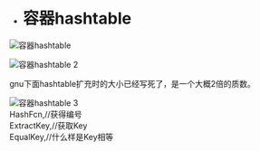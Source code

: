 - # 容器hashtable

![容器hashtable](https://github.com/havenow/my-C-plus-plus/blob/master/STL%E6%A0%87%E5%87%86%E5%BA%93%E4%B8%8E%E6%B3%9B%E5%9E%8B%E7%BC%96%E7%A8%8B/images/%E5%AE%B9%E5%99%A8hashtable.png)  

![容器hashtable 2](https://github.com/havenow/my-C-plus-plus/blob/master/STL%E6%A0%87%E5%87%86%E5%BA%93%E4%B8%8E%E6%B3%9B%E5%9E%8B%E7%BC%96%E7%A8%8B/images/%E5%AE%B9%E5%99%A8hashtable%202.png)  

gnu下面hashtable扩充时的大小已经写死了，是一个大概2倍的质数。  


![容器hashtable 3](https://github.com/havenow/my-C-plus-plus/blob/master/STL%E6%A0%87%E5%87%86%E5%BA%93%E4%B8%8E%E6%B3%9B%E5%9E%8B%E7%BC%96%E7%A8%8B/images/%E5%AE%B9%E5%99%A8hashtable%203.png)  
HashFcn,//获得编号  
ExtractKey,//获取Key  
EqualKey,//什么样是Key相等  

